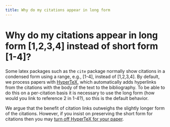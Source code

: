 ```yaml
---
title: Why do my citations appear in long form
---
```


# Why do my citations appear in long form [1,2,3,4] instead of short form [1-4]?

Some latex packages such as the `cite` package normally show citations
in a condensed form using a range, e.g., [1-4], instead of
[1,2,3,4]. By default, we process papers with
[HyperTeX](http://arxiv.org/hypertex), which automatically adds
hyperlinks from the citations with the body of the text to the
bibliography. To be able to do this on a per-citation basis it is
necessary to use the long form (how would you link to reference 2 in
1-4?), so this is the default behavior.

We argue that the benefit of citation links outweighs the slightly
longer form of the citations. However, if you insist on preserving the
short form for citations then you may [turn off HyperTeX for your
paper](mistakes#nohypertex).
